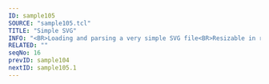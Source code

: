 ```yaml
---
ID: sample105
SOURCE: "sample105.tcl"
TITLE: "Simple SVG"
INFO: "<BR>Loading and parsing a very simple SVG file<BR>Resizable in real-time"
RELATED: ""
seqNo: 16
prevID: sample104
nextID: sample105.1
---
```

